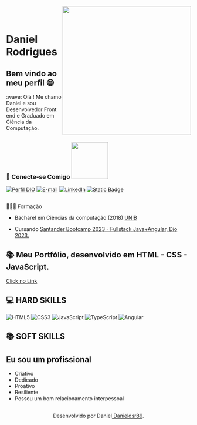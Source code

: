 <h1>  <img align='right' src="https://media.giphy.com/media/vWst8QUOKAot6MHEZe/giphy.gif" width="350" heigth="125">  <br> </hr> </h1>

# Daniel Rodrigues   

<div>
    <h2> Bem vindo ao meu perfil 😁 </h2>
</div>

<div>   
        <p>
        :wave: Olá ! Me chamo Daniel e sou Desenvolvedor Front end e Graduado em Ciência da Computação.
       </p>     
</div> 

##
<div>
    <h3>📱 Conecte-se Comigo  <img src='https://raw.githubusercontent.com/ShahriarShafin/ShahriarShafin/main/Assets/handshake.gif' width="100px">   </h3>
</div>

<div> 

[![Perfil DIO](https://img.shields.io/badge/-Meu%20Perfil%20na%20DIO-30A3DC?style=for-the-badge)](https://web.dio.me/users/danieldos_sr/)
[![E-mail](https://img.shields.io/badge/-Email-000?style=for-the-badge&logo=microsoft-outlook&logoColor=E94D5F)](mailto:danieldos.sr@gmail.com)
 [![LinkedIn](https://img.shields.io/badge/LinkedIn-000?style=for-the-badge&logo=linkedin&logoColor=0E76A8)](https://www.linkedin.com/in/daniel-dos-santos-rodrigues-1b558379/)
  [![Static Badge](https://img.shields.io/badge/GitHub-000?logo=github)](https://github.com/Danieldsr89)  
 </div> 

##
 👨🏼‍🎓 Formação

- Bacharel em Ciências da computação (2018) [UNIB](https://www.ibirapuera.br/)

- Cursando  [Santander Bootcamp 2023 - Fullstack Java+Angular, Dio 2023.](https://web.dio.me/track/santander-bootcamp-2023-fullstack-java-angular)


 ## 📚 Meu Portfólio, desenvolvido em HTML - CSS - JavaScript. 

 [Click no Link](https://danieldsr89.github.io/portfolio-apresentacao/)
 
## 💻 HARD SKILLS  

![HTML5](https://img.shields.io/badge/HTML5-000?style=for-the-badge&logo=html5)
![CSS3](https://img.shields.io/badge/CSS3-000?style=for-the-badge&logo=css3&logoColor=264CE4)
![JavaScript](https://img.shields.io/badge/JavaScript-000?style=for-the-badge&logo=javascript)
![TypeScript](https://img.shields.io/badge/TypeScript-000?style=for-the-badge&logo=typescript)
![Angular](https://img.shields.io/badge/Angular-000?style=for-the-badge&logo=angular&logoColor=C3002F)

## 📚 SOFT SKILLS
## Eu sou um profissional 
- Criativo
- Dedicado
- Proativo
- Resiliente 
- Possou um bom relacionamento interpessoal
##
<div align="center"> Desenvolvido por Daniel<a href="https://github.com/Danieldsr89">  Danieldsr89</a>.</div>





